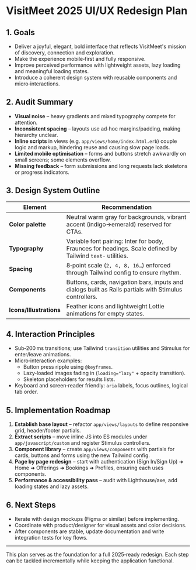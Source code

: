 # VisitMeet 2025 UI/UX Redesign Plan

## 1. Goals
- Deliver a joyful, elegant, bold interface that reflects VisitMeet's mission of discovery, connection and exploration.
- Make the experience mobile‑first and fully responsive.
- Improve perceived performance with lightweight assets, lazy loading and meaningful loading states.
- Introduce a coherent design system with reusable components and micro‑interactions.

## 2. Audit Summary
- **Visual noise** – heavy gradients and mixed typography compete for attention.
- **Inconsistent spacing** – layouts use ad‑hoc margins/padding, making hierarchy unclear.
- **Inline scripts** in views (e.g. `app/views/home/index.html.erb`) couple logic and markup, hindering reuse and causing slow page loads.
- **Limited mobile optimisation** – forms and buttons stretch awkwardly on small screens; some elements overflow.
- **Missing feedback** – form submissions and long requests lack skeletons or progress indicators.

## 3. Design System Outline
| Element | Recommendation |
| --- | --- |
| **Color palette** | Neutral warm gray for backgrounds, vibrant accent (indigo→emerald) reserved for CTAs.
| **Typography** | Variable font pairing: Inter for body, Fraunces for headings. Scale defined by Tailwind `text-` utilities.
| **Spacing** | 8‑point scale (`2, 4, 8, 16…`) enforced through Tailwind config to ensure rhythm.
| **Components** | Buttons, cards, navigation bars, inputs and dialogs built as Rails partials with Stimulus controllers.
| **Icons/Illustrations** | Feather icons and lightweight Lottie animations for empty states.

## 4. Interaction Principles
- Sub‑200 ms transitions; use Tailwind `transition` utilities and Stimulus for enter/leave animations.
- Micro‑interaction examples:
  - Button press ripple using `@keyframes`.
  - Lazy‑loaded images fading in (`loading="lazy"` + opacity transition).
  - Skeleton placeholders for results lists.
- Keyboard and screen‑reader friendly: `aria` labels, focus outlines, logical tab order.

## 5. Implementation Roadmap
1. **Establish base layout** – refactor `app/views/layouts` to define responsive grid, header/footer partials.
2. **Extract scripts** – move inline JS into ES modules under `app/javascript/custom` and register Stimulus controllers.
3. **Component library** – create `app/views/components` with partials for cards, buttons and forms using the new Tailwind config.
4. **Page by page redesign** – start with authentication (Sign In/Sign Up) ➜ Home ➜ Offerings ➜ Bookings ➜ Profiles, ensuring each uses components.
5. **Performance & accessibility pass** – audit with Lighthouse/axe, add loading states and lazy assets.

## 6. Next Steps
- Iterate with design mockups (Figma or similar) before implementing.
- Coordinate with product/designer for visual assets and color decisions.
- After components are stable, update documentation and write integration tests for key flows.

---
This plan serves as the foundation for a full 2025‑ready redesign. Each step can be tackled incrementally while keeping the application functional.

